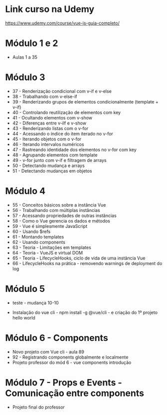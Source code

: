 # Link curso na Udemy

https://www.udemy.com/course/vue-js-guia-completo/

# Módulo 1 e 2 

- Aulas 1 a 35

# Módulo 3

- 37 - Renderização condicional com v-if e v-else
- 38 - Trabalhando com v-else-if
- 39 - Renderizando grupos de elementos condicionalmente (template + v-if)
- 40 - Controlando reutilização de elementos com key
- 41 - Ocultando elementos com v-show
- 42 - Diferenças entre v-ilf e v-show
- 43 - Renderizando listas com o v-for
- 44 - Acessando o índice do item iterado no v-for
- 45 - Iterando objetos com o v-for
- 46 - Iterando intervalos numéricos
- 47 - Rastreando identidade dos elementos no v-for com key
- 48 - Agrupando elementos com template
- 49 - v-for junto com v-if e filtragem de arrays
- 50 - Detectando mudança e arrays
- 51 - Detectando mudanças em objetos

# Módulo 4

- 55 - Conceitos básicos sobre a instância Vue
- 56 - Trabalhando com múltiplas instâncias
- 57 - Acessando propriedades de outras instâncias
- 58 - Como o Vue gerencia os dados e métodos
- 59 - Vue é simplesmente JavaScript
- 60 - Usando $refs
- 61 - Montando templates
- 62 - Usando components
- 63 - Teoria - Limitações em templates
- 64 - Teoria - VueJS e virtual DOM
- 65 - Teoria - LifecycleHooks, ciclo de vida de uma instância Vue
- 66 - LifecycleHooks na prática - removendo warnings de deployment do log

# Módulo 5

- teste - mudança 10-10

- Instalação do vue cli - npm install -g @vue/cli - e criação do 1º projeto hello world

# Módulo 6 - Components

- Novo projeto com Vue cli - aula 89
- 92 - Registrando components globalmente e localmente
- Projeto professor do mód 6 - vue components introdução

# Módulo 7 - Props e Events - Comunicação entre components

- Projeto final do professor